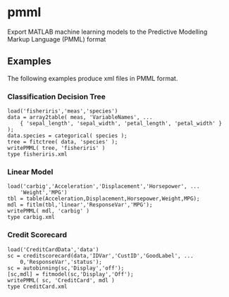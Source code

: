 # pmml
Export MATLAB machine learning models to the Predictive Modelling Markup Language (PMML) format

## Examples
The following examples produce xml files in PMML format.

### Classification Decision Tree
```
load('fisheriris','meas','species')
data = array2table( meas, 'VariableNames', ...
    { 'sepal_length', 'sepal_width', 'petal_length', 'petal_width' } );
data.species = categorical( species );
tree = fitctree( data, 'species' );
writePMML( tree, 'fisheriris' )
type fisheriris.xml
```

### Linear Model
```
load('carbig','Acceleration','Displacement','Horsepower', ...
    'Weight','MPG')
tbl = table(Acceleration,Displacement,Horsepower,Weight,MPG);
mdl = fitlm(tbl,'linear','ResponseVar','MPG');
writePMML( mdl, 'carbig' )
type carbig.xml
```

### Credit Scorecard
```
load('CreditCardData','data')
sc = creditscorecard(data,'IDVar','CustID','GoodLabel', ...
    0,'ResponseVar','status');
sc = autobinning(sc,'Display','off');
[sc,mdl] = fitmodel(sc,'Display','Off');
writePMML( sc, 'CreditCard', mdl )
type CreditCard.xml
```